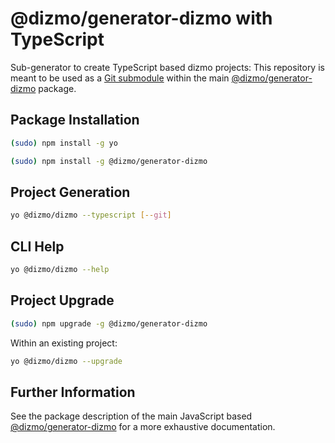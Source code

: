 # @dizmo/generator-dizmo with TypeScript

Sub-generator to create TypeScript based dizmo projects: This repository is meant to be used as a [Git submodule] within the main [@dizmo/generator-dizmo] package.

[Git submodule]: https://git-scm.com/docs/git-submodule

## Package Installation

```sh
(sudo) npm install -g yo
```

```sh
(sudo) npm install -g @dizmo/generator-dizmo
```

## Project Generation

```sh
yo @dizmo/dizmo --typescript [--git]
```

## CLI Help

```sh
yo @dizmo/dizmo --help
```

## Project Upgrade

```sh
(sudo) npm upgrade -g @dizmo/generator-dizmo
```

Within an existing project:

```sh
yo @dizmo/dizmo --upgrade
```

## Further Information

See the package description of the main JavaScript based [@dizmo/generator-dizmo] for a more exhaustive documentation.

[@dizmo/generator-dizmo]: https://www.npmjs.com/package/@dizmo/generator-dizmo
